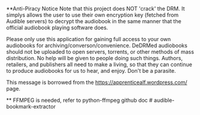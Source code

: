 \*\*Anti-Piracy Notice
Note that this project does NOT 'crack' the DRM. It simplys allows the user to use their own encryption key (fetched from Audible servers) to decrypt the audiobook in the same manner that the official audiobook playing software does.

Please only use this application for gaining full access to your own audiobooks for archiving/converson/convenience. DeDRMed audiobooks should not be uploaded to open servers, torrents, or other methods of mass distribution. No help will be given to people doing such things. Authors, retailers, and publishers all need to make a living, so that they can continue to produce audiobooks for us to hear, and enjoy. Don't be a parasite.

This message is borrowed from the https://apprenticealf.wordpress.com/ page.

\*\* FFMPEG is needed, refer to python-ffmpeg github doc
#   a u d i b l e - b o o k m a r k - e x t r a c t o r  
 